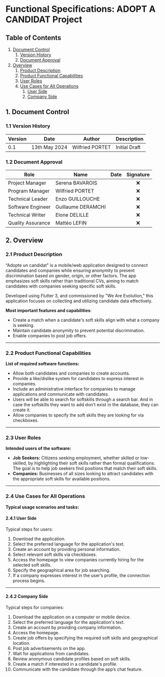 # Functional Specifications: ADOPT A CANDIDAT Project

## Table of Contents

1. [Document Control](#1-document-control)
   1. [Version History](#11-version-history)
   2. [Document Approval](#12-document-approval)
2. [Overview](#2-overview)
   1. [Product Description](#21-product-description)
   2. [Product Functional Capabilities](#22-product-functional-capabilities)
   3. [User Roles](#23-user-roles)
   4. [Use Cases for All Operations](#24-use-cases-for-all-operations)
      1. [User Side](#241-user-side)
      2. [Company Side](#242-company-side)

## 1. Document Control

### 1.1 Version History

| **Version** | **Date**        | **Author**        | **Description**                        |
| ----------- | --------------- | ----------------- | -------------------------------------- |
| 0.1         | 13th May 2024   | Wilfried PORTET   | Initial Draft                          |

### 1.2 Document Approval

| **Role**          | **Name**          | **Date** | **Signature**        |
| ----------------- | ----------------- | -------- | -------------------- |
| Project Manager   | Serena BAVAROIS   |          | <center>❌</center>  |
| Program Manager   | Wilfried PORTET   |          | <center>❌</center>  |
| Technical Leader  | Enzo GUILLOUCHE   |          | <center>❌</center>  |
| Software Engineer | Guillaume DERAMCHI|          | <center>❌</center>  |
| Technical Writer  | Elone DELILLE     |          | <center>❌</center>  |
| Quality Assurance | Mattéo LEFIN      |          | <center>❌</center>  |

## 2. Overview

### 2.1 Product Description

“Adopte un candidat" is a mobile/web application designed to connect candidates and companies while ensuring anonymity to prevent discrimination based on gender, origin, or other factors. The app emphasizes soft skills rather than traditional CVs, aiming to match candidates with companies seeking specific soft skills.

Developed using Flutter 3, and commissioned by "We Are Evolution," this application focuses on collecting and utilizing candidate data effectively.


**Most important features and capabilities**:<br>

- Create a match when a candidate's soft skills align with what a company is seeking.
- Maintain candidate anonymity to prevent potential discrimination.
- Enable companies to post job offers.

---

### 2.2 Product Functional Capabilities


**List of required software functions:**


- Allow both candidates and companies to create accounts.
- Provide a like/dislike system for candidates to express interest in companies.
- Include an administrative interface for companies to manage applications and communicate with candidates.
- Users will be able to search for softskills through a search bar.
And in case the softskills they want to add don't exist in the database, they can create it.
- Allow companies to specify the soft skills they are looking for via checkboxes.

---

### 2.3 User Roles


**Intended users of the software:**


- **Job Seekers:** Citizens seeking employment, whether skilled or low-skilled, by highlighting their soft skills rather than formal qualifications. The goal is to help job seekers find positions that match their soft skills.
- **Companies:** Businesses of all sizes looking to attract candidates with the appropriate soft skills for available positions.

---

### 2.4 Use Cases for All Operations


**Typical usage scenarios and tasks:**

#### 2.4.1 User Side

Typical steps for users:

1. Download the application.
2. Select the preferred language for the application's text.
3. Create an account by providing personal information.
4. Select relevant soft skills via checkboxes.
5. Access the homepage to view companies currently hiring for the selected soft skills.
6. Specify the geographical area for job searching.
7. If a company expresses interest in the user’s profile, the connection process begins.

---

#### 2.4.2 Company Side

Typical steps for companies:

1. Download the application on a computer or mobile device.
2. Select the preferred language for the application's text.
3. Create an account by providing company information.
4. Access the homepage.
5. Create job offers by specifying the required soft skills and geographical location.
6. Post job advertisements on the app.
7. Wait for applications from candidates.
8. Review anonymous candidate profiles based on soft skills.
9. Create a match if interested in a candidate's profile.
10. Communicate with the candidate through the app’s chat feature.
